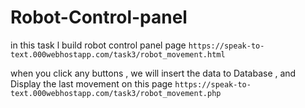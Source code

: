 # Robot-Control-panel

in this task l build robot control panel page `https://speak-to-text.000webhostapp.com/task3/robot_movement.html`

when you click any buttons , we will insert the data to Database , and Display the last movement on this page `https://speak-to-text.000webhostapp.com/task3/robot_movement.php`

